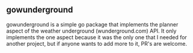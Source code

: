 ## gowunderground

gowunderground is a simple go package that implements the planner aspect of the
weather underground (wunderground.com) API. It only implements the one aspect
because it was the only one that I needed for another project, but if anyone
wants to add more to it, PR's are welcome.
